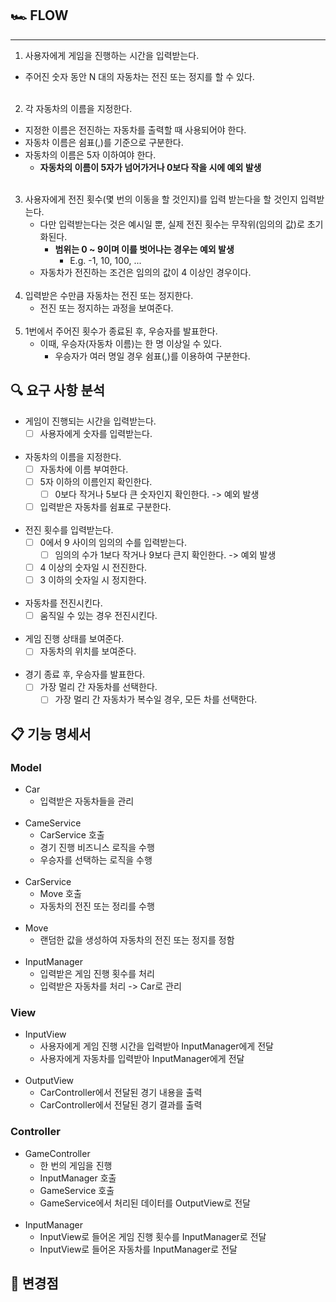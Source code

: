 ## 🏎️ FLOW

-----

1. 사용자에게 게임을 진행하는 시간을 입력받는다.
- 주어진 숫자 동안 N 대의 자동차는 전진 또는 정지를 할 수 있다.
</br></br>
2. 각 자동차의 이름을 지정한다.
- 지정한 이름은 전진하는 자동차를 출력할 때 사용되어야 한다.
- 자동차 이름은 쉼표(,)를 기준으로 구분한다.
- 자동차의 이름은 5자 이하여야 한다.
    - **자동차의 이름이 5자가 넘어가거나 0보다 작을 시에 예외 발생**
</br></br>
3. 사용자에게 전진 횟수(몇 번의 이동을 할 것인지)를 입력 받는다을 할 것인지 입력받는다.
    - 다만 입력받는다는 것은 예시일 뿐, 실제 전진 횟수는 무작위(임의의 값)로 초기화된다.
        - **범위는 0 ~ 9이며 이를 벗어나는 경우는 예외 발생**
            - E.g. -1, 10, 100, ...
    - 자동차가 전진하는 조건은 임의의 값이 4 이상인 경우이다.
</br></br>
4. 입력받은 수만큼 자동차는 전진 또는 정지한다.
    - 전진 또는 정지하는 과정을 보여준다.
</br></br>
5. 1번에서 주어진 횟수가 종료된 후, 우승자를 발표한다.
    - 이때, 우승자(자동차 이름)는 한 명 이상일 수 있다.
        - 우승자가 여러 명일 경우 쉼표(,)를 이용하여 구분한다.


🔍 요구 사항 분석
-----
- 게임이 진행되는 시간을 입력받는다.
    - [ ] 사용자에게 숫자를 입력받는다.
</br></br>
- 자동차의 이름을 지정한다.
    - [ ] 자동차에 이름 부여한다.
    - [ ] 5자 이하의 이름인지 확인한다.
        - [ ] 0보다 작거나 5보다 큰 숫자인지 확인한다. -> 예외 발생
    - [ ] 입력받은 자동차를 쉼표로 구분한다.
</br></br>
- 전진 횟수를 입력받는다.
    - [ ] 0에서 9 사이의 임의의 수를 입력받는다.
        - [ ] 임의의 수가 1보다 작거나 9보다 큰지 확인한다. -> 예외 발생
    - [ ] 4 이상의 숫자일 시 전진한다.
    - [ ] 3 이하의 숫자일 시 정지한다.
</br></br>
- 자동차를 전진시킨다.
    - [ ] 움직일 수 있는 경우 전진시킨다.
</br></br>
- 게임 진행 상태를 보여준다.
    - [ ] 자동차의 위치를 보여준다.
</br></br>
- 경기 종료 후, 우승자를 발표한다.
    - [ ] 가장 멀리 간 자동차를 선택한다.
        - [ ] 가장 멀리 간 자동차가 복수일 경우, 모든 차를 선택한다.

📋 기능 명세서
-----
### Model
- Car
  - 입력받은 자동차들을 관리
</br></br>
- CameService
  - CarService 호출
  - 경기 진행 비즈니스 로직을 수행
  - 우승자를 선택하는 로직을 수행
    </br></br>
- CarService
  - Move 호출
  - 자동차의 전진 또는 정리를 수행
</br></br>
- Move
  - 랜덤한 값을 생성하여 자동차의 전진 또는 정지를 정함
</br></br>
- InputManager
  - 입력받은 게임 진행 횟수를 처리
  - 입력받은 자동차를 처리 -> Car로 관리

### View
- InputView
  - 사용자에게 게임 진행 시간을 입력받아 InputManager에게 전달
  - 사용자에게 자동차를 입력받아 InputManager에게 전달
</br></br>
- OutputView
  - CarController에서 전달된 경기 내용을 출력
  - CarController에서 전달된 경기 결과를 출력

### Controller
- GameController
  - 한 번의 게임을 진행
  - InputManager 호출
  - GameService 호출
  - GameService에서 처리된 데이터를 OutputView로 전달
</br></br>
- InputManager
  - InputView로 들어온 게임 진행 횟수를 InputManager로 전달
  - InputView로 들어온 자동차를 InputManager로 전달

📢 변경점
-----